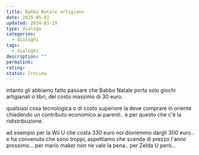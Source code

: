 ```yaml
---
title: Babbo Natale artigiano
date: 2020-05-02
updated: 2024-03-19
type: dialogo
categories:
  - dialoghi
tags:
  - dialoghi
description: ""
permalink: 
rating: 
status: 2review
---
```


intanto gli abbiamo fatto passare che Babbo Natale porta solo giochi artigianali o libri, del costo massimo di 30 euro.

qualsiasi cosa tecnologica o di costo superiore la deve comprare in oriente chiedendo un contributo economico ai parenti.. è per questo che c'è la ridistribuzione.

ad esempio per la Wii U che costa 330 euro noi dovremmo dargli 300 euro.. e ha convenuto che sono troppi, aspettiamo che scenda di prezzo l'anno prossimo... per mario maker non ne vale la pena.. per Zelda U però...
